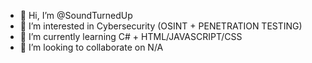 - 👋 Hi, I’m @SoundTurnedUp
- 👀 I’m interested in Cybersecurity (OSINT + PENETRATION TESTING)
- 🌱 I’m currently learning C# + HTML/JAVASCRIPT/CSS
- 💞️ I’m looking to collaborate on N/A
